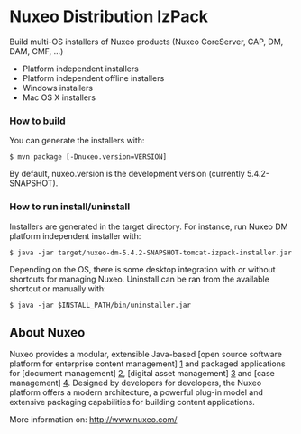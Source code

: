 # Nuxeo Distribution IzPack

Build multi-OS installers of Nuxeo products (Nuxeo CoreServer, CAP, DM, DAM, CMF, ...)

* Platform independent installers
* Platform independent offline installers
* Windows installers
* Mac OS X installers


### How to build

You can generate the installers with:

    $ mvn package [-Dnuxeo.version=VERSION]

By default, nuxeo.version is the development version (currently 5.4.2-SNAPSHOT).

### How to run install/uninstall

Installers are generated in the target directory. For instance, run Nuxeo DM platform independent installer with:

    $ java -jar target/nuxeo-dm-5.4.2-SNAPSHOT-tomcat-izpack-installer.jar

Depending on the OS, there is some desktop integration with or without shortcuts for managing Nuxeo. Uninstall can be ran from the available shortcut or manually with:

    $ java -jar $INSTALL_PATH/bin/uninstaller.jar


## About Nuxeo

Nuxeo provides a modular, extensible Java-based [open source software platform for enterprise content management] [1] and packaged applications for [document management] [2], [digital asset management] [3] and [case management] [4]. Designed by developers for developers, the Nuxeo platform offers a modern architecture, a powerful plug-in model and extensive packaging capabilities for building content applications.

[1]: http://www.nuxeo.com/en/products/ep
[2]: http://www.nuxeo.com/en/products/document-management
[3]: http://www.nuxeo.com/en/products/dam
[4]: http://www.nuxeo.com/en/products/case-management

More information on: <http://www.nuxeo.com/>

